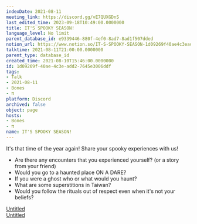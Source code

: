 ```yaml
---
indexDate: 2021-08-11
meeting_link: https://discord.gg/vE7QUXGDnS
last_edited_time: 2023-09-18T10:49:00.0000000
title: IT'S SPOOKY SEASON!
language_level: No limit
parent_database_id: e9339446-880f-4ef0-8ad7-8ad1f507dded
notion_url: https://www.notion.so/IT-S-SPOOKY-SEASON-1d09269f40ae4c3eadd27645e3006ddf
talktime: 2021-08-11T21:00:00.0000000
parent_type: database_id
created_time: 2021-08-10T15:46:00.0000000
id: 1d09269f-40ae-4c3e-add2-7645e3006ddf
tags:
- Talk
- 2021-08-11
- Bones
- π
platform: Discord
archived: false
object: page
hosts:
- Bones
- π
name: IT'S SPOOKY SEASON!
---
```


It's that time of the year again! Share your spooky experiences with us!
   - Are there any encounters that you experienced yourself? (or a story from your friend)
   - Would you go to a haunted place ON A
  DARE?
   - If you were a ghost who or what would you haunt?
   - What are some superstitions in Taiwan?
   - Would you follow the rituals out of respect even when it's not your beliefs?


[Untitled](https://www.notion.so/12c4a9e645d54aefa860b5f927a0b220)   
[Untitled](https://www.notion.so/482e61b02b9c4456b2b4fe86bb7544c6)   







